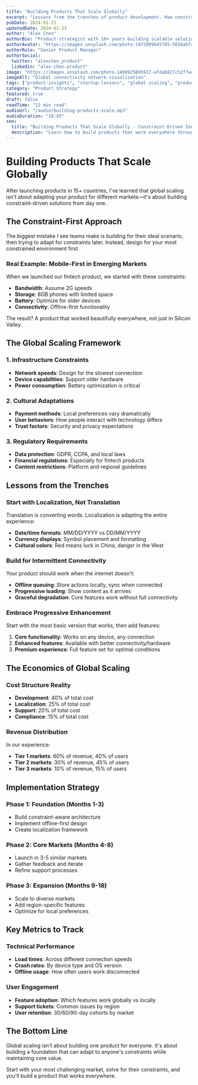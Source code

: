 ```yaml
---
title: "Building Products That Scale Globally"
excerpt: "Lessons from the trenches of product development. How constraint-driven innovation creates solutions that work everywhere."
pubDate: 2024-01-22
updatedDate: 2024-01-22
author: "Alex Chen"
authorBio: "Product strategist with 10+ years building scalable solutions"
authorAvatar: "https://images.unsplash.com/photo-1472099645785-5658abf4ff4e?w=100&h=100&fit=crop&crop=face"
authorRole: "Senior Product Manager"
authorSocial:
  twitter: "alexchen_product"
  linkedin: "alex-chen-product"
image: "https://images.unsplash.com/photo-1460925895917-afdab827c52f?w=800&h=500&fit=crop&crop=edges"
imageAlt: "Global connectivity network visualization"
tags: ["product-insights", "startup-lessons", "global-scaling", "product-strategy"]
category: "Product Strategy"
featured: true
draft: false
readTime: "12 min read"
audioUrl: "/audio/building-products-scale.mp3"
audioDuration: "18:45"
seo:
  title: "Building Products That Scale Globally - Constraint-Driven Innovation"
  description: "Learn how to build products that work everywhere through constraint-driven innovation and global scaling strategies."
---
```


# Building Products That Scale Globally

After launching products in 15+ countries, I've learned that global scaling isn't about adapting your product for different markets—it's about building constraint-driven solutions from day one.

## The Constraint-First Approach

The biggest mistake I see teams make is building for their ideal scenario, then trying to adapt for constraints later. Instead, design for your most constrained environment first.

### Real Example: Mobile-First in Emerging Markets

When we launched our fintech product, we started with these constraints:
- **Bandwidth**: Assume 2G speeds
- **Storage**: 8GB phones with limited space
- **Battery**: Optimize for older devices
- **Connectivity**: Offline-first functionality

The result? A product that worked beautifully everywhere, not just in Silicon Valley.

## The Global Scaling Framework

### 1. Infrastructure Constraints
- **Network speeds**: Design for the slowest connection
- **Device capabilities**: Support older hardware
- **Power consumption**: Battery optimization is critical

### 2. Cultural Adaptations
- **Payment methods**: Local preferences vary dramatically
- **User behaviors**: How people interact with technology differs
- **Trust factors**: Security and privacy expectations

### 3. Regulatory Requirements
- **Data protection**: GDPR, CCPA, and local laws
- **Financial regulations**: Especially for fintech products
- **Content restrictions**: Platform and regional guidelines

## Lessons from the Trenches

### Start with Localization, Not Translation
Translation is converting words. Localization is adapting the entire experience:
- **Date/time formats**: MM/DD/YYYY vs DD/MM/YYYY
- **Currency displays**: Symbol placement and formatting
- **Cultural colors**: Red means luck in China, danger in the West

### Build for Intermittent Connectivity
Your product should work when the internet doesn't:
- **Offline queuing**: Store actions locally, sync when connected
- **Progressive loading**: Show content as it arrives
- **Graceful degradation**: Core features work without full connectivity

### Embrace Progressive Enhancement
Start with the most basic version that works, then add features:
1. **Core functionality**: Works on any device, any connection
2. **Enhanced features**: Available with better connectivity/hardware
3. **Premium experience**: Full feature set for optimal conditions

## The Economics of Global Scaling

### Cost Structure Reality
- **Development**: 40% of total cost
- **Localization**: 25% of total cost
- **Support**: 20% of total cost
- **Compliance**: 15% of total cost

### Revenue Distribution
In our experience:
- **Tier 1 markets**: 60% of revenue, 40% of users
- **Tier 2 markets**: 30% of revenue, 45% of users
- **Tier 3 markets**: 10% of revenue, 15% of users

## Implementation Strategy

### Phase 1: Foundation (Months 1-3)
- Build constraint-aware architecture
- Implement offline-first design
- Create localization framework

### Phase 2: Core Markets (Months 4-8)
- Launch in 3-5 similar markets
- Gather feedback and iterate
- Refine support processes

### Phase 3: Expansion (Months 9-18)
- Scale to diverse markets
- Add region-specific features
- Optimize for local preferences

## Key Metrics to Track

### Technical Performance
- **Load times**: Across different connection speeds
- **Crash rates**: By device type and OS version
- **Offline usage**: How often users work disconnected

### User Engagement
- **Feature adoption**: Which features work globally vs locally
- **Support tickets**: Common issues by region
- **User retention**: 30/60/90-day cohorts by market

## The Bottom Line

Global scaling isn't about building one product for everyone. It's about building a foundation that can adapt to anyone's constraints while maintaining core value.

Start with your most challenging market, solve for their constraints, and you'll build a product that works everywhere.